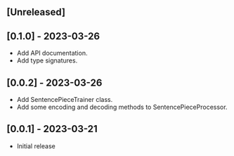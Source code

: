 ## [Unreleased]

## [0.1.0] - 2023-03-26

- Add API documentation.
- Add type signatures.

## [0.0.2] - 2023-03-26

- Add SentencePieceTrainer class.
- Add some encoding and decoding methods to SentencePieceProcessor.

## [0.0.1] - 2023-03-21

- Initial release
